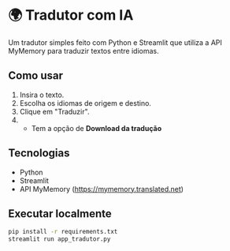 
# 🌍 Tradutor com IA

Um tradutor simples feito com Python e Streamlit que utiliza a API MyMemory para traduzir textos entre idiomas. 

## Como usar

1. Insira o texto.
2. Escolha os idiomas de origem e destino.
3. Clique em "Traduzir".
4. - Tem a opção de **Download da tradução**

## Tecnologias

- Python
- Streamlit
- API MyMemory (https://mymemory.translated.net)

## Executar localmente

```bash
pip install -r requirements.txt
streamlit run app_tradutor.py


